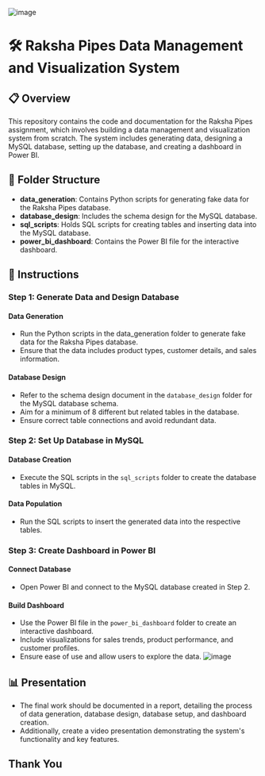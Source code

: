 ![image](https://github.com/Madhugupta95/Raksha_Pipes/assets/117964914/3e2cecfa-6d47-4b2d-baa1-4b2f57822e24)


# 🛠️ Raksha Pipes Data Management and Visualization System

## 📋 Overview
This repository contains the code and documentation for the Raksha Pipes assignment, which involves building a data management and visualization system from scratch. The system includes generating data, designing a MySQL database, setting up the database, and creating a dashboard in Power BI.

## 📁 Folder Structure
- **data_generation**: Contains Python scripts for generating fake data for the Raksha Pipes database.
- **database_design**: Includes the schema design for the MySQL database.
- **sql_scripts**: Holds SQL scripts for creating tables and inserting data into the MySQL database.
- **power_bi_dashboard**: Contains the Power BI file for the interactive dashboard.

## 📝 Instructions
### Step 1: Generate Data and Design Database
#### Data Generation
- Run the Python scripts in the data_generation folder to generate fake data for the Raksha Pipes database.
- Ensure that the data includes product types, customer details, and sales information.

#### Database Design
- Refer to the schema design document in the `database_design` folder for the MySQL database schema.
- Aim for a minimum of 8 different but related tables in the database.
- Ensure correct table connections and avoid redundant data.

### Step 2: Set Up Database in MySQL
#### Database Creation
- Execute the SQL scripts in the `sql_scripts` folder to create the database tables in MySQL.

#### Data Population
- Run the SQL scripts to insert the generated data into the respective tables.

### Step 3: Create Dashboard in Power BI
#### Connect Database
- Open Power BI and connect to the MySQL database created in Step 2.

#### Build Dashboard
- Use the Power BI file in the `power_bi_dashboard` folder to create an interactive dashboard.
- Include visualizations for sales trends, product performance, and customer profiles.
- Ensure ease of use and allow users to explore the data.
![image](https://github.com/Madhugupta95/Raksha_Pipes/assets/117964914/ba3db6c5-ce8f-4d96-b48c-fe8431b49ce6)



## 📊 Presentation
- The final work should be documented in a report, detailing the process of data generation, database design, database setup, and dashboard creation.
- Additionally, create a video presentation demonstrating the system's functionality and key features.

## Thank You
